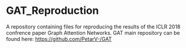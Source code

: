 # GAT_Reproduction
A repository containing files for reproducing the results of the ICLR 2018 confrence paper Graph Attention Networks. GAT main repository can be found here: https://github.com/PetarV-/GAT
